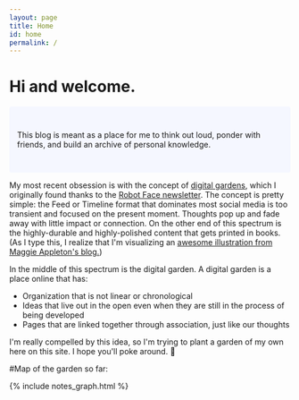 ```yaml
---
layout: page
title: Home
id: home
permalink: /
---
```


# Hi and welcome.

<p style="padding: 3em 1em; background: #f5f7ff; border-radius: 4px;">
  This blog is meant as a place for me to think out loud, ponder with friends, and build an archive of personal knowledge.
</p>

My most recent obsession is with the concept of [digital gardens](https://hapgood.us/2015/10/17/the-garden-and-the-stream-a-technopastoral/), which I originally found thanks to the [Robot Face newsletter](https://robotface.substack.com/). The concept is pretty simple: the Feed or Timeline format that dominates most social media is too transient and focused on the present moment. Thoughts pop up and fade away with little impact or connection. On the other end of this spectrum is the highly-durable and highly-polished content that gets printed in books. (As I type this, I realize that I'm visualizing an [awesome illustration from Maggie Appleton's blog.](https://maggieappleton.com/garden-history))

In the middle of this spectrum is the digital garden. A digital garden is a place online that has:

- Organization that is not linear or chronological
- Ideas that live out in the open even when they are still in the process of being developed
- Pages that are linked together through association, just like our thoughts

I'm really compelled by this idea, so I'm trying to plant a garden of my own here on this site. I hope you'll poke around. 🌱

#Map of the garden so far:

{% include notes_graph.html %}

<style>
  .wrapper {
    max-width: 46em;
  }
</style>
